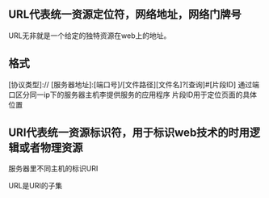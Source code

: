 ## URL代表统一资源定位符，网络地址，网络门牌号
URL无非就是一个给定的独特资源在web上的地址。

## 格式
[协议类型]:// [服务器地址]:[端口号]/[文件路径][文件名]?[查询]#[片段ID]
通过端口区分同一ip下的服务器主机李提供服务的应用程序
片段ID用于定位页面的具体位置

## URI代表统一资源标识符，用于标识web技术的时用逻辑或者物理资源
服务器里不同主机的标识URI

URL是URI的子集